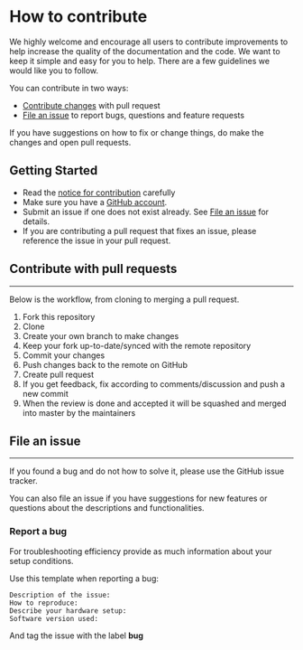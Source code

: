 # How to contribute

We highly welcome and encourage all users to contribute improvements to help increase the quality of the documentation and the code. We want to keep it simple and easy for you to help. There are a few guidelines we would like you to follow.

You can contribute in two ways:
* [Contribute changes](#contribute-with-pull-requests) with pull request
* [File an issue](#file-an-issue) to report bugs, questions and feature requests

If you have suggestions on how to fix or change things, do make the changes and open pull requests.

## Getting Started
* Read the [notice for contribution](NOTICE.txt) carefully
* Make sure you have a [GitHub account](https://github.com/signup/free).
* Submit an issue if one does not exist already. See [File an issue](#file-an-issue) for details.
* If you are contributing a pull request that fixes an issue, please reference the issue in your pull request.

## Contribute with pull requests
---
Below is the workflow, from cloning to merging a pull request.

1. Fork this repository
2. Clone
3. Create your own branch to make changes
4. Keep your fork up-to-date/synced with the remote repository
5. Commit your changes
6. Push changes back to the remote on GitHub
7. Create pull request
8. If you get feedback, fix according to comments/discussion and push a new commit
9. When the review is done and accepted it will be squashed and merged into master by the maintainers

## File an issue
---
If you found a bug and do not how to solve it, please use the GitHub issue tracker.

You can also file an issue if you have suggestions for new features or questions about the descriptions and functionalities.

### Report a bug
For troubleshooting efficiency provide as much information about your setup conditions.

Use this template when reporting a bug:

    Description of the issue:
    How to reproduce:
    Describe your hardware setup:
    Software version used:

And tag the issue with the label **bug**
